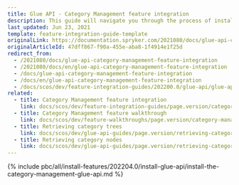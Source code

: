 ```yaml
---
title: Glue API - Category Management feature integration
description: This guide will navigate you through the process of installing and configuring the Category API feature in Spryker OS.
last_updated: Jun 23, 2021
template: feature-integration-guide-template
originalLink: https://documentation.spryker.com/2021080/docs/glue-api-category-management-feature-integration
originalArticleId: 47dff867-f90a-455e-aba8-1f4914e1f25d
redirect_from:
  - /2021080/docs/glue-api-category-management-feature-integration
  - /2021080/docs/en/glue-api-category-management-feature-integration
  - /docs/glue-api-category-management-feature-integration
  - /docs/en/glue-api-category-management-feature-integration
  - /docs/scos/dev/feature-integration-guides/202200.0/glue-api/glue-api-category-management-feature-integration.html
related:
  - title: Category Management feature integration
    link: docs/scos/dev/feature-integration-guides/page.version/category-management-feature-integration.html
  - title: Category Management feature walkthrough
    link: docs/scos/dev/feature-walkthroughs/page.version/category-management-feature-walkthrough.html
  - title: Retrieving category trees
    link: docs/scos/dev/glue-api-guides/page.version/retrieving-categories/retrieving-category-trees.html
  - title: Retrieving category nodes
    link: docs/scos/dev/glue-api-guides/page.version/retrieving-categories/retrieving-category-nodes.html
---
```

{% include pbc/all/install-features/202204.0/install-glue-api/install-the-category-management-glue-api.md %} <!-- To edit, see /_includes/pbc/all/install-features/202204.0/install-glue-api/install-the-category-management-glue-api.md -->
